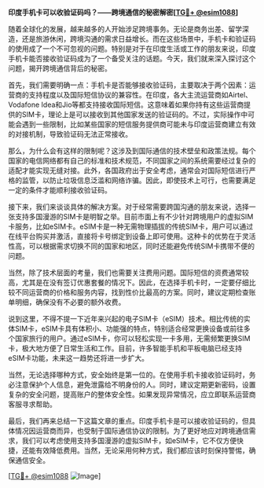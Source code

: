 **印度手机卡可以收验证码吗？——跨境通信的秘密解密[[TG💪+ @esim1088](https://t.me/s/esim1088)]**

随着全球化的发展，越来越多的人开始涉足跨境事务。无论是商务出差、留学深造，还是旅游休闲，跨境沟通的需求日益增长。而在这些场景中，手机卡和验证码的使用成了一个不可忽视的问题。特别是对于在印度生活或工作的朋友来说，印度手机卡能否接收验证码成为了一个备受关注的话题。今天，我们就来深入探讨这个问题，揭开跨境通信背后的秘密。

首先，我们需要明确一点：手机卡是否能够接收验证码，主要取决于两个因素：运营商的支持程度以及国际短信协议的兼容性。在印度，各大主流运营商如Airtel、Vodafone Idea和Jio等都支持接收国际短信。这意味着如果你持有这些运营商提供的SIM卡，理论上是可以接收到其他国家发送的验证码的。不过，实际操作中可能会遇到一些限制，比如某些国家的短信服务提供商可能未与印度运营商建立有效的对接机制，导致验证码无法正常接收。

那么，为什么会有这样的限制呢？这涉及到国际通信的技术壁垒和政策法规。每个国家的电信网络都有自己的标准和技术规范，不同国家之间的系统需要经过复杂的适配才能实现无缝对接。此外，各国政府出于安全考虑，通常会对国际短信进行严格的监管，以防止垃圾信息泛滥和网络诈骗。因此，即使技术上可行，也需要满足一定的条件才能顺利接收验证码。

接下来，我们来谈谈具体的解决方案。对于经常需要跨国沟通的朋友来说，选择一张支持多国漫游的SIM卡是明智之举。目前市面上有不少针对跨境用户的虚拟SIM卡服务，比如eSIM卡。eSIM卡是一种无需物理插拔的传统SIM卡，用户可以通过在线平台购买并激活，直接将卡号绑定到设备上即可使用。这种卡的优势在于灵活性高，可以根据需求切换不同的国家和地区，同时还能避免传统SIM卡携带不便的问题。

当然，除了技术层面的考量，我们也需要关注费用问题。国际短信的资费通常较高，尤其是在没有签订优惠套餐的情况下。因此，在选择手机卡时，一定要仔细比较不同运营商的价格和服务内容，找到性价比最高的方案。同时，建议定期检查账单明细，确保没有不必要的额外收费。

说到这里，不得不提一下近年来兴起的电子SIM卡（eSIM）技术。相比传统的实体SIM卡，eSIM卡具有体积小、功能强的特点，特别适合经常更换设备或前往多个国家旅行的用户。通过eSIM卡，你可以轻松实现一卡多用，无需频繁更换SIM卡，极大地方便了日常生活和工作。目前，许多智能手机和平板电脑已经支持eSIM卡功能，未来这一趋势还将进一步扩大。

当然，无论选择哪种方式，安全始终是第一位的。在使用手机卡接收验证码时，务必注意保护个人信息，避免泄露给不明身份的人。同时，建议定期更新密码，设置复杂的安全问题，提高账户的整体安全性。如果发现异常情况，应立即联系运营商客服寻求帮助。

最后，我们再来总结一下这篇文章的重点。印度手机卡是可以接收验证码的，但具体情况因运营商而异，也受制于国际通信协议的限制。为了更好地应对跨境通信需求，我们可以考虑使用支持多国漫游的虚拟SIM卡，如eSIM卡，它不仅方便快捷，还能有效降低费用。当然，无论采用何种方式，我们都应该时刻保持警惕，确保通信安全。

[[TG💪+ @esim1088](https://t.me/s/esim1088) ![Image](https://i.postimg.cc/4NQfJmqS/Snipaste-2025-05-13-00-14-12.png)]
